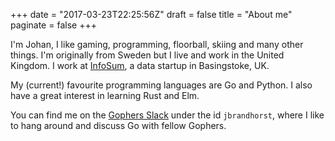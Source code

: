 +++
date = "2017-03-23T22:25:56Z"
draft = false
title = "About me"
paginate = false
+++

I'm Johan, I like gaming, programming, floorball, skiing and many other things.
I'm originally from Sweden but I live and work in the United Kingdom.
I work at [InfoSum](https://www.infosum.com/), a data startup in
Basingstoke, UK.

My (current!) favourite programming languages are Go and Python. I also
have a great interest in learning Rust and Elm.

You can find me on the [Gophers Slack](https://invite.slack.golangbridge.org/)
under the id `jbrandhorst`, where I like
to hang around and discuss Go with fellow Gophers.
